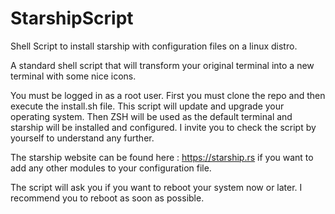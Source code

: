 # StarshipScript
Shell Script to install starship with configuration files on a linux distro.


A standard shell script that will transform your original terminal into a new terminal with some nice icons. 

You must be logged in as a root user. 
First you must clone the repo and then execute the install.sh file. 
This script will update and upgrade your operating system. 
Then ZSH will be used as the default terminal and starship will be installed and configured. I invite you to check the script by yourself to understand any further. 

The starship website can be found here : https://starship.rs if you want to add any other modules to your configuration file. 

The script will ask you if you want to reboot your system now or later. I recommend you to reboot as soon as possible.  